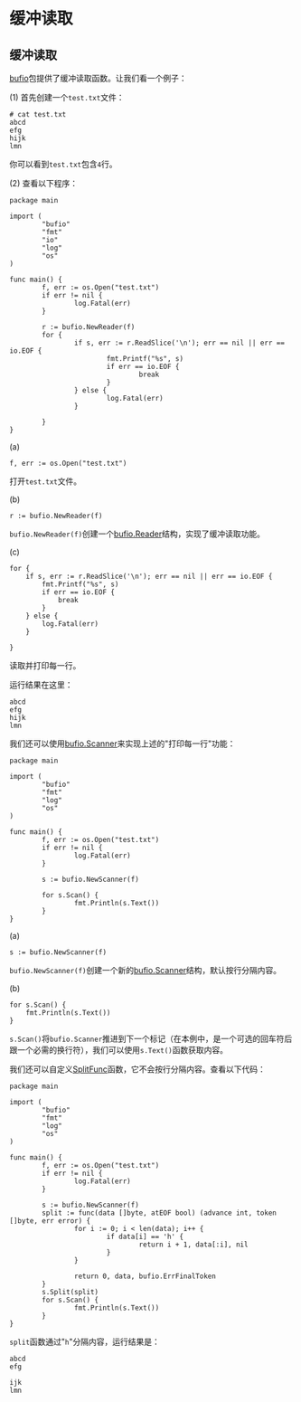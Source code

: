 # 缓冲读取

## 缓冲读取

[bufio](https://golang.org/pkg/bufio/)包提供了缓冲读取函数。让我们看一个例子：

(1) 首先创建一个`test.txt`文件：

```
# cat test.txt
abcd
efg
hijk
lmn 
```

你可以看到`test.txt`包含`4`行。

(2) 查看以下程序：

```
package main

import (
        "bufio"
        "fmt"
        "io"
        "log"
        "os"
)

func main() {
        f, err := os.Open("test.txt")
        if err != nil {
                log.Fatal(err)
        }

        r := bufio.NewReader(f)
        for {
                if s, err := r.ReadSlice('\n'); err == nil || err == io.EOF {
                        fmt.Printf("%s", s)
                        if err == io.EOF {
                                break
                        }
                } else {
                        log.Fatal(err)
                }

        }
} 
```

(a)

```
f, err := os.Open("test.txt") 
```

打开`test.txt`文件。

(b)

```
r := bufio.NewReader(f) 
```

`bufio.NewReader(f)`创建一个[bufio.Reader](https://golang.org/pkg/bufio/#Reader)结构，实现了缓冲读取功能。

(c)

```
for {
    if s, err := r.ReadSlice('\n'); err == nil || err == io.EOF {
        fmt.Printf("%s", s)
        if err == io.EOF {
            break
        }
    } else {
        log.Fatal(err)
    }

} 
```

读取并打印每一行。

运行结果在这里：

```
abcd
efg
hijk
lmn 
```

我们还可以使用[bufio.Scanner](https://golang.org/pkg/bufio/#Scanner)来实现上述的"打印每一行"功能：

```
package main

import (
        "bufio"
        "fmt"
        "log"
        "os"
)

func main() {
        f, err := os.Open("test.txt")
        if err != nil {
                log.Fatal(err)
        }

        s := bufio.NewScanner(f)

        for s.Scan() {
                fmt.Println(s.Text())
        }
} 
```

(a)

```
s := bufio.NewScanner(f) 
```

`bufio.NewScanner(f)`创建一个新的[bufio.Scanner](https://golang.org/pkg/bufio/#Scanner)结构，默认按行分隔内容。

(b)

```
for s.Scan() {
    fmt.Println(s.Text())
} 
```

`s.Scan()`将`bufio.Scanner`推进到下一个标记（在本例中，是一个可选的回车符后跟一个必需的换行符），我们可以使用`s.Text()`函数获取内容。

我们还可以自定义[SplitFunc](https://golang.org/pkg/bufio/#SplitFunc)函数，它不会按行分隔内容。查看以下代码：

```
package main

import (
        "bufio"
        "fmt"
        "log"
        "os"
)

func main() {
        f, err := os.Open("test.txt")
        if err != nil {
                log.Fatal(err)
        }

        s := bufio.NewScanner(f)
        split := func(data []byte, atEOF bool) (advance int, token []byte, err error) {
                for i := 0; i < len(data); i++ {
                        if data[i] == 'h' {
                                return i + 1, data[:i], nil
                        }
                }

                return 0, data, bufio.ErrFinalToken
        }
        s.Split(split)
        for s.Scan() {
                fmt.Println(s.Text())
        }
} 
```

`split`函数通过"`h`"分隔内容，运行结果是：

```
abcd
efg

ijk
lmn 
```
